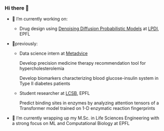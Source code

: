 ### Hi there 👋

- 🧪 I’m currently working on:
   * Drug design using [Denoising Diffusion Probabilistic Models](https://arxiv.org/abs/2006.11239) at [LPDI](https://www.epfl.ch/labs/lpdi/), EPFL
- 🔬previously:
  * Data science intern at [Metadvice](https://www.metadvice.com/)
    
      Develop precision medicine therapy recommendation tool for hypercholesterolemia
    
      Develop biomarkers characterizing blood glucose-insulin system in Type II diabetes patients
    
  * Student researcher at [LCSB](https://www.epfl.ch/labs/lcsb/), EPFL

      Predict binding sites in enzymes by analyzing attention tensors of a Transformer model trained on 1-D enzymatic reaction fingerprints
        
- 🌱 I’m currently wrapping up my M.Sc. in Life Sciences Engineering with a strong focus on ML and Computational Biology at EPFL
